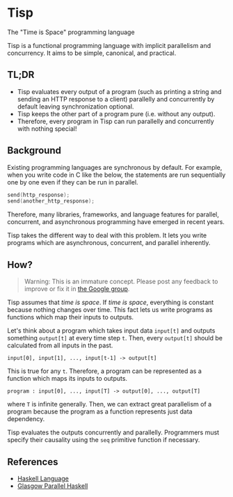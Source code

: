 # Tisp

The "Time is Space" programming language

Tisp is a functional programming language with implicit parallelism and
concurrency.
It aims to be simple, canonical, and practical.

## TL;DR

- Tisp evaluates every output of a program (such as printing a string and
  sending an HTTP response to a client) parallelly and concurrently by default
  leaving synchronization optional.
- Tisp keeps the other part of a program pure (i.e. without any output).
- Therefore, every program in Tisp can run parallelly and concurrently with
  nothing special!

## Background

Existing programming languages are synchronous by default.
For example, when you write code in C like the below, the statements are run
sequentially one by one even if they can be run in parallel.

```c
send(http_response);
send(another_http_response);
```

Therefore, many libraries, frameworks, and language features for parallel,
concurrent, and asynchronous programming have emerged in recent years.

Tisp takes the different way to deal with this problem.
It lets you write programs which are asynchronous, concurrent, and parallel
inherently.

## How?

> Warning: This is an immature concept.
> Please post any feedback to improve or fix it in
> [the Google group](https://groups.google.com/forum/#!forum/tisp-aliens).

Tisp assumes that *time is space*.
If *time is space*, everything is constant because nothing changes over time.
This fact lets us write programs as functions which map their inputs to
outputs.

Let's think about a program which takes input data `input[t]` and outputs
something `output[t]` at every time step `t`.
Then, every `output[t]` should be calculated from all inputs in the past.

```
input[0], input[1], ..., input[t-1] -> output[t]
```

This is true for any `t`.
Therefore, a program can be represented as a function which maps its inputs to
outputs.

```
program : input[0], ..., input[T] -> output[0], ..., output[T]
```

where `T` is infinite generally.
Then, we can extract great parallelism of a program because the program as a
function represents just data dependency.

Tisp evaluates the outputs concurrently and parallelly.
Programmers must specify their causality using the `seq` primitive function if
necessary.

## References

- [Haskell Language](https://www.haskell.org/)
- [Glasgow Parallel Haskell](http://www.macs.hw.ac.uk/~dsg/gph/)
